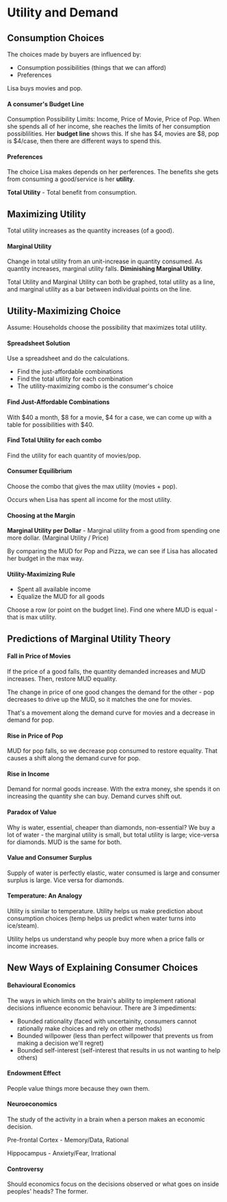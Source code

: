 # Utility and Demand

## Consumption Choices 
The choices made by buyers are influenced by:
- Consumption possibilities (things that we can afford)
- Preferences

Lisa buys movies and pop. 
#### A consumer's Budget Line
Consumption Possibility Limits: Income, Price of Movie, Price of Pop. When she spends all of her income, she reaches the limits of her consumption possiblilities. Her **budget line** shows this. If she has $4, movies are $8, pop is $4/case, then there are different ways to spend this. 

#### Preferences
The choice Lisa makes depends on her perferences. The benefits she gets from consuming a good/service is her **utility**. 

**Total Utility** - Total benefit from consumption.

## Maximizing Utility
Total utility increases as the quantity increases (of a good). 

#### Marginal Utility
Change in total utility from an unit-increase in quantity consumed. As quantity increases, marginal utility falls. **Diminishing Marginal Utility**. 

Total Utility and Marginal Utility can both be graphed, total utility as a line, and marginal utility as a bar between individual points on the line. 

## Utility-Maximizing Choice
Assume: Households choose the possibility that maximizes total utility. 

#### Spreadsheet Solution
Use a spreadsheet and do the calculations.
- Find the just-affordable combinations
- Find the total utility for each combination
- The utility-maximizing combo is the consumer's choice

#### Find Just-Affordable Combinations
With $40 a month, $8 for a movie, $4 for a case, we can come up with a table for possibilities with $40. 

#### Find Total Utility for each combo
Find the utility for each quantity of movies/pop. 

#### Consumer Equilibrium
Choose the combo that gives the max utility (movies + pop).

Occurs when Lisa has spent all income for the most utility. 

#### Choosing at the Margin
**Marginal Utility per Dollar** - Marginal utility from a good from spending one more dollar. (Marginal Utility / Price) 

By comparing the MUD for Pop and Pizza, we can see if Lisa has allocated her budget in the max way. 

#### Utility-Maximizing Rule
- Spent all available income
- Equalize the MUD for all goods

Choose a row (or point on the budget line). Find one where MUD is equal - that is max utility.

## Predictions of Marginal Utility Theory
#### Fall in Price of Movies
If the price of a good falls, the quantity demanded increases and MUD increases. Then, restore MUD equality. 

The change in price of one good changes the demand for the other - pop decreases to drive up the MUD, so it matches the one for movies.

That's a movement along the demand curve for movies and a decrease in demand for pop. 

#### Rise in Price of Pop
MUD for pop falls, so we decrease pop consumed to restore equality. That causes a shift along the demand curve for pop. 

#### Rise in Income
Demand for normal goods increase. With the extra money, she spends it on increasing the quantity she can buy. Demand curves shift out. 

#### Paradox of Value
Why is water, essential, cheaper than diamonds, non-essential? We buy a lot of water - the marginal utility is small, but total utility is large; vice-versa for diamonds. MUD is the same for both. 

#### Value and Consumer Surplus
Supply of water is perfectly elastic, water consumed is large and consumer surplus is large. Vice versa for diamonds.

#### Temperature: An Analogy
Utility is similar to temperature. Utility helps us make prediction about consumption choices (temp helps us predict when water turns into ice/steam).

Utility helps us understand why people buy more when a price falls or income increases. 

## New Ways of Explaining Consumer Choices
#### Behavioural Economics
The ways in which limits on the brain's ability to implement rational decisions influence economic behaviour. There are 3 impediments:
- Bounded rationality (faced with uncertainity, consumers cannot rationally make choices and rely on other methods)
- Bounded willpower (less than perfect willpower that prevents us from making a decision we'll regret)
- Bounded self-interest (self-interest that results in us not wanting to help others)

#### Endowment Effect 
People value things more because they own them.

#### Neuroeconomics
The study of the activity in a brain when a person makes an economic decision.

Pre-frontal Cortex - Memory/Data, Rational

Hippocampus - Anxiety/Fear, Irrational

#### Controversy
Should economics focus on the decisions observed or what goes on inside peoples' heads? The former.
